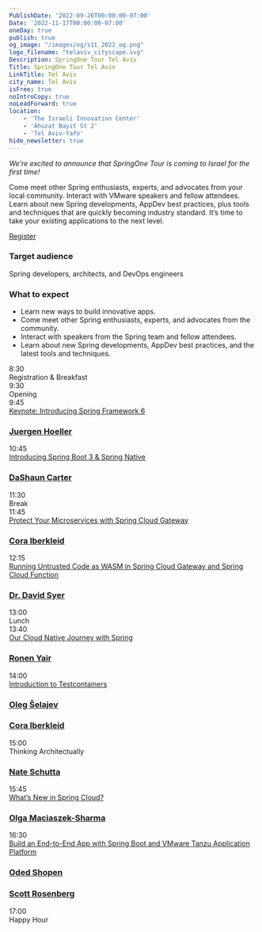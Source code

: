 ```yaml
---
PublishDate: '2022-09-26T00:00:00-07:00'
Date: '2022-11-17T00:00:00-07:00'
oneDay: true
publish: true
og_image: "/images/og/s1t_2022_og.png"
logo_filename: "telaviv_cityscape.svg"
Description: SpringOne Tour Tel Aviv
Title: SpringOne Tour Tel Aviv
LinkTitle: Tel Aviv
city_name: Tel Aviv
isFree: true
noIntroCopy: true
noLeadForward: true
location:
    - 'The Israeli Innovation Center'
    - 'Ahuzat Bayit St 2'
    - 'Tel Aviv-Yafo'
hide_newsletter: true
---
```

_We’re excited to announce that SpringOne Tour is coming to Israel for the first time!_

Come meet other Spring enthusiasts, experts, and advocates from your local community. Interact with VMware speakers and fellow attendees. Learn about new Spring developments, AppDev best practices, plus tools and techniques that are quickly becoming industry standard.
It’s time to take your existing applications to the next level.

<a class='btn mt-2 lightbox mb-5 green' href='#register'>Register</a>

### Target audience
<p class="mb-5">Spring developers, architects, and DevOps engineers</p>

### What to expect
<ul class="mb-5">
    <li>Learn new ways to build innovative apps.</li>
    <li>Come meet other Spring enthusiasts, experts, and advocates from the community.</li>
    <li>Interact with speakers from the Spring team and fellow attendees.</li>
    <li>Learn about new Spring developments, AppDev best practices, and the latest tools and techniques.</li>
</ul>

<div id="register" class='p-5' style="display:none">
	<h3 class='-text-white mb-3 hide'>Register</h3>
	<script src="https://connect.tanzu.vmware.com/js/forms2/js/forms2.min.js"></script>
	<form id="mktoForm_9170"></form>
	<script>
	  MktoForms2.setOptions({formXDPath : "/rs/pivotal/images/marketo-xdframe-relative.html"});
	  MktoForms2.loadForm("https://connect.tanzu.vmware.com", "625-IUJ-009", 9170, function(form){
			form.onSuccess(function(values, followUpUrl) {
				form.getFormElem().hide();
				$('.hide').hide();
				$('.confirmation').show();
				return false;
			});
	  });
	</script>
	<div class='confirmation' style="display:none">
		<h3 class="-text-white mt-0">Thank you for registering!</h3>
	</div>
</div>

<div id="day-1-agenda" class="agenda p-lg-5 p-3">
    <div class="row py-3 border-bottom flex-nowrap">
        <div class="time col-4 pl-0 h4">8:30</div>
        <div class="talk-title col-5 h4">Registration & Breakfast</div>
        <div class="col-sm-1 col-0 px-0 px-0"></div>
        <div class="name col-3"></div>
    </div>
    <div class="row py-3 border-bottom flex-nowrap">
        <div class="time col-4 pl-0 h4">9:30</div>
        <div class="talk-title col-5 h4">Opening</div>
        <div class="col-sm-1 col-0 px-0 px-0"></div>
        <div class="name col-3"></div>
    </div>        
    <div class="row py-3 border-bottom flex-nowrap">
        <div class="time col-4 pl-0 h4">9:45</div>
        <div class="talk-title col-5 h4">
            <a class="lightbox" href="#cloud-native-architectures">Keynote: Introducing Spring Framework 6</a>
        </div>
        <div class="name col-3">
            <h3 class="h4 py-0"><a class="lightbox" href="#nate-schutta">Juergen Hoeller</a></h3>
        </div>
    </div>
    <div class="row py-3 border-bottom flex-nowrap">
        <div class="time col-4 pl-0 h4">10:45</div>
        <div class="talk-title col-5 h4"><a class="lightbox" href="#spring-native">Introducing Spring Boot 3 & Spring Native</a></div>
        <div class="name col-3">
            <h3 class="h4 py-0">
                <a class="lightbox" href="#dashaun-carter">DaShaun Carter</a>
            </h3>
        </div>
    </div>
    <div class="row py-3 border-bottom flex-nowrap">
        <div class="time col-4 pl-0 h4">11:30</div>
        <div class="talk-title col-5 h4">Break</div>
        <div class="name col-3"></div>
    </div>
    <div class="row py-3 border-bottom flex-nowrap">
        <div class="time col-4 pl-0 h4">11:45</div>
        <div class="talk-title col-5 h4">
            <a class="lightbox" href="#observability">Protect Your Microservices with Spring Cloud Gateway</a>
        </div>
        <div class="name col-3">
            <h3 class="h4 py-0">
                <a class="lightbox" href="#jonatan-ivanov">Cora Iberkleid</a>
            </h3>
        </div>
    </div>
    <div class="row py-3 border-bottom flex-nowrap">
        <div class="time col-4 pl-0 h4">12:15</div>
        <div class="talk-title col-5 h4">
            <a class="lightbox" href="#graphql">Running Untrusted Code as WASM in Spring Cloud Gateway and Spring Cloud Function</a>
        </div>
        <div class="name col-3">
            <h3 class="h4 py-0">
                <a class="lightbox" href="#dan-vega">Dr. David Syer</a>
            </h3>
        </div>
    </div>
    <div class="row py-3 border-bottom flex-nowrap">
        <div class="time col-4 pl-0 h4">13:00</div>
        <div class="talk-title col-5 h4">Lunch</div>
        <div class="col-sm-1 col-0 px-0 px-0"></div>
        <div class="name col-3"></div>
    </div>
    <div class="row py-3 border-bottom flex-nowrap">
        <div class="time col-4 pl-0 h4">13:40</div>
        <div class="talk-title col-5 h4">
            <a class="lightbox" href="#k8s-native-java">Our Cloud Native Journey with Spring</a>
        </div>
        <div class="name col-3">
            <h3 class="h4 py-0"><a class="lightbox" href="#josh-long">Ronen Yair</a></h3>
        </div>
    </div>
    <div class="row py-3 border-bottom flex-nowrap">
        <div class="time col-4 pl-0 h4">14:00</div>
        <div class="talk-title col-5 h4">
            <a class="lightbox" href="#azure-spring-apps">Introduction to Testcontainers</a>
        </div>
        <div class="name col-3">
            <h3 class="h4 py-0">
                <a class="lightbox" href="#adib-saikali">Oleg Šelajev</a>
            </h3>
            <h3 class="h4 py-0">
                <a class="lightbox" href="#adib-saikali">Cora Iberkleid</a>
            </h3>
        </div>
    </div>
    <div class="row py-3 border-bottom flex-nowrap">
        <div class="time col-4 pl-0 h4">15:00</div>
        <div class="talk-title col-5 h4">Thinking Architectually</div>
        <div class="name col-3">
            <h3 class="h4 py-0"><a class="lightbox" href="#josh-long">Nate Schutta</a></h3>
        </div>
    </div>
    <div class="row py-3 border-bottom flex-nowrap">
        <div class="time col-4 pl-0 h4">15:45</div>
        <div class="talk-title col-5 h4">
            <a class="lightbox" href="#k8s-intro">What’s New in Spring Cloud?</a>
        </div>
        <div class="name col-3">
            <h3 class="h4 py-0">
                <a class="lightbox" href="#tiffany-jernigan">Olga Maciaszek-Sharma</a>
            </h3>
        </div>
    </div>
    <div class="row py-3 border-bottom flex-nowrap">
        <div class="time col-4 pl-0 h4">16:30</div>
        <div class="talk-title col-5 h4">
            <a class="lightbox" href="#who-should-use-k8s">Build an End-to-End App with Spring Boot and VMware Tanzu Application Platform</a>
        </div>
        <div class="name col-3">
            <h3 class="h4 py-0">
                <a class="lightbox" href="#whitney-lee">Oded Shopen</a>
            </h3>
            <h3 class="h4 py-0">
                <a class="lightbox" href="#whitney-lee">Scott Rosenberg</a>
            </h3>
        </div>
    </div>
    <div class="row py-3 border-bottom flex-nowrap">
        <div class="time col-4 pl-0 h4">17:00</div>
        <div class="talk-title col-5 h4">
            Happy Hour
        </div>
    </div>
</div>